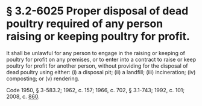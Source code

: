 # § 3.2-6025 Proper disposal of dead poultry required of any person raising or keeping poultry for profit.

<p>It shall be unlawful for any person to engage in the raising or keeping of poultry for profit on any premises, or to enter into a contract to raise or keep poultry for profit for another person, without providing for the disposal of dead poultry using either: (i) a disposal pit; (ii) a landfill; (iii) incineration; (iv) composting; or (v) rendering.</p><p>Code 1950, § 3-583.2; 1962, c. 157; 1966, c. 702, § 3.1-743; 1992, c. 101; 2008, c. <a href='http://lis.virginia.gov/cgi-bin/legp604.exe?081+ful+CHAP0860'>860</a>.</p>